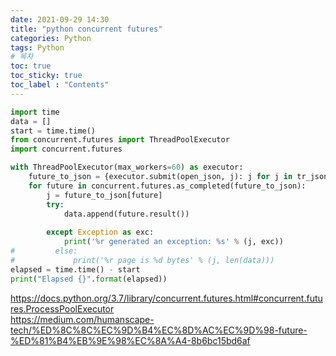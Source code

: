 ```yaml
---
date: 2021-09-29 14:30
title: "python concurrent futures"
categories: Python
tags: Python
# 목차
toc: true  
toc_sticky: true 
toc_label : "Contents"
---
```


```py
import time
data = []
start = time.time()
from concurrent.futures import ThreadPoolExecutor
import concurrent.futures

with ThreadPoolExecutor(max_workers=60) as executor:
    future_to_json = {executor.submit(open_json, j): j for j in tr_json_list}
    for future in concurrent.futures.as_completed(future_to_json):
        j = future_to_json[future]
        try:
            data.append(future.result())
            
        except Exception as exc:
            print('%r generated an exception: %s' % (j, exc))
#         else:
#             print('%r page is %d bytes' % (j, len(data)))
elapsed = time.time() - start
print("Elapsed {}".format(elapsed))
```

<https://docs.python.org/3.7/library/concurrent.futures.html#concurrent.futures.ProcessPoolExecutor>  
<https://medium.com/humanscape-tech/%ED%8C%8C%EC%9D%B4%EC%8D%AC%EC%9D%98-future-%ED%81%B4%EB%9E%98%EC%8A%A4-8b6bc15bd6af>